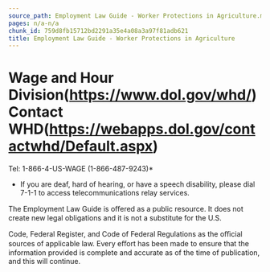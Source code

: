 ```yaml
---
source_path: Employment Law Guide - Worker Protections in Agriculture.md
pages: n/a-n/a
chunk_id: 759d8fb15712bd2291a35e4a08a3a97f81adb621
title: Employment Law Guide - Worker Protections in Agriculture
---
```

# Wage and Hour Division(https://www.dol.gov/whd/) Contact WHD(https://webapps.dol.gov/contactwhd/Default.aspx)

Tel: 1-866-4-US-WAGE (1-866-487-9243)*

- If you are deaf, hard of hearing, or have a speech disability, please dial 7-1-1 to access telecommunications relay services.

The Employment Law Guide is oﬀered as a public resource. It does not create new legal obligations and it is not a substitute for the U.S.

Code, Federal Register, and Code of Federal Regulations as the oﬃcial sources of applicable law. Every eﬀort has been made to ensure that the information provided is complete and accurate as of the time of publication, and this will continue.
